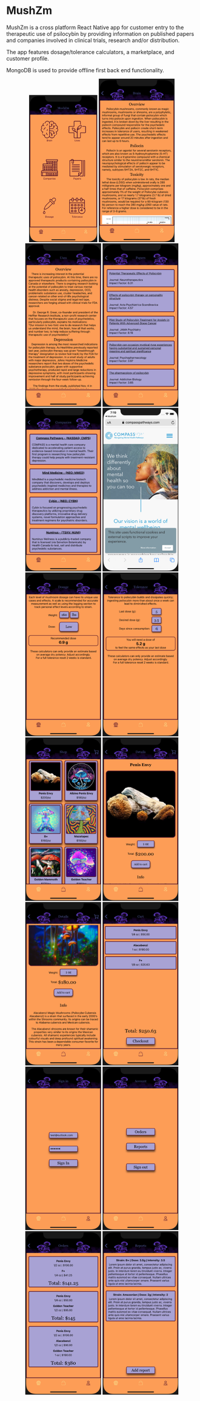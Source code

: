 # MushZm

MushZm is a cross platform React Native app for customer entry to the therapeutic use of psilocybin by providing 
information on published papers and companies involved in clinical trials, research and/or distribution.

The app features dosage/tolerance calculators, a marketplace, and customer profile. 

MongoDB is used to provide offline first back end functionality. 

<p align="center">
	<img width="180" src="assets/demoImages/1.png"/>
	<img width="200" src="assets/demoImages/2.png"/>
	<img width="200" src="assets/demoImages/3.png"/>
	<img width="200" src="assets/demoImages/5.png"/>
	<img width="200" src="assets/demoImages/4.png"/>
	<img width="200" src="assets/demoImages/6.png"/>
	<img width="200" src="assets/demoImages/7.png"/>
	<img width="200" src="assets/demoImages/8.png"/>
	<img width="200" src="assets/demoImages/9.png"/>
	<img width="200" src="assets/demoImages/10.png"/>
	<img width="200" src="assets/demoImages/11.png"/>
	<img width="200" src="assets/demoImages/12.png"/>
	<img width="200" src="assets/demoImages/13.png"/>
	<img width="200" src="assets/demoImages/14.png"/>
	<img width="200" src="assets/demoImages/15.png"/>
	<img width="200" src="assets/demoImages/16.png"/>
	
</p>
